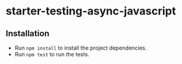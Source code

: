 # starter-testing-async-javascript

## Installation

- Run `npm install` to install the project dependencies.
- Run `npm test` to run the tests.
